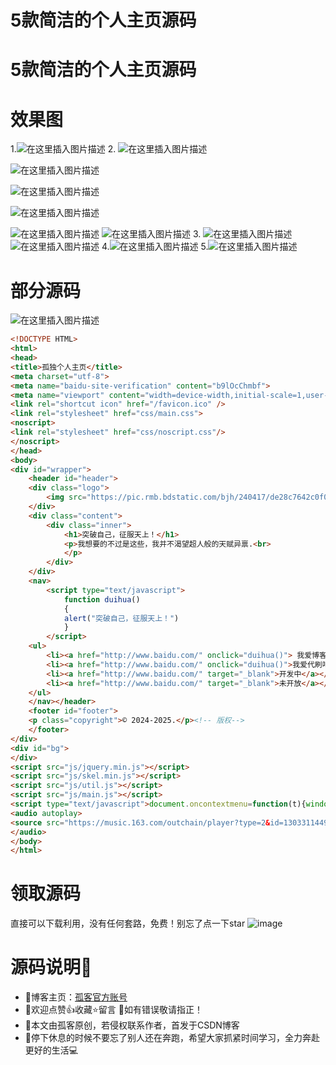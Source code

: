 # 5款简洁的个人主页源码
# 5款简洁的个人主页源码
# 效果图
1.![在这里插入图片描述](https://i-blog.csdnimg.cn/blog_migrate/01e10678c13f8bc14c7a8da22992d429.png)
2.
![在这里插入图片描述](https://i-blog.csdnimg.cn/blog_migrate/7a0cfde436a411199b656543df28b2c2.png)

![在这里插入图片描述](https://i-blog.csdnimg.cn/blog_migrate/d0abc9a152678dc1b23b7c40ae151d03.png)

![在这里插入图片描述](https://i-blog.csdnimg.cn/blog_migrate/9d931346c89c62ed17c6742e47e282ae.png)

![在这里插入图片描述](https://i-blog.csdnimg.cn/blog_migrate/beaccc46257d4759a5b8d261c3a8ca61.png)

![在这里插入图片描述](https://i-blog.csdnimg.cn/blog_migrate/fd5050a2eb2adf82995939186bbdb6be.png)
![在这里插入图片描述](https://i-blog.csdnimg.cn/blog_migrate/d48857bc7f8a1986ff52f97420757a40.png)
3.
![在这里插入图片描述](https://i-blog.csdnimg.cn/blog_migrate/2541bf2a1bb7ad864d39bf063b156590.png)
![在这里插入图片描述](https://i-blog.csdnimg.cn/blog_migrate/eccaa128f15e0b061a4972469103da2d.png)
4.![在这里插入图片描述](https://i-blog.csdnimg.cn/blog_migrate/444d98025664060e1afe5fd10e941d23.png)
5.![在这里插入图片描述](https://i-blog.csdnimg.cn/blog_migrate/478da611f56fcc8847524fe43e3431cb.png)

# 部分源码
![在这里插入图片描述](https://i-blog.csdnimg.cn/blog_migrate/5d336113fded30ff5112a9e09413ffce.png)

```html
<!DOCTYPE HTML>
<html>
<head>
<title>孤独个人主页</title>
<meta charset="utf-8">
<meta name="baidu-site-verification" content="b9lOcChmbf">
<meta name="viewport" content="width=device-width,initial-scale=1,user-scalable=no">
<link rel="shortcut icon" href="/favicon.ico" />
<link rel="stylesheet" href="css/main.css">
<noscript>
<link rel="stylesheet" href="css/noscript.css"/>
</noscript>
</head>
<body>
<div id="wrapper">
	<header id="header">
	<div class="logo">
		<img src="https://pic.rmb.bdstatic.com/bjh/240417/de28c7642c0f00188b630295c39a5bf29218.jpeg" class="logo">
	</div>
	<div class="content">
		<div class="inner">
			<h1>突破自己，征服天上！</h1>
			<p>我想要的不过是这些，我并不渴望超人般的天赋异禀.<br>
			</p>
		</div>
	</div>
	<nav>
		<script type="text/javascript">
			function duihua()
			{
			alert("突破自己，征服天上！")
			}
		</script>
	<ul>
		<li><a href="http://www.baidu.com/" onclick="duihua()"> 我爱博客吧</a></li><!-- 按钮1-->
		<li><a href="http://www.baidu.com/" onclick="duihua()">我爱代刷吧</a></li><!-- 按钮2-->
		<li><a href="http://www.baidu.com/" target="_blank">开发中</a></li><!-- 按钮3-->
		<li><a href="http://www.baidu.com/" target="_blank">未开放</a></li><!-- 按钮4-->
	</ul>
	</nav></header>
	<footer id="footer">
	<p class="copyright">© 2024-2025.</p><!-- 版权-->
	</footer>
</div>
<div id="bg">
</div>
<script src="js/jquery.min.js"></script>
<script src="js/skel.min.js"></script>
<script src="js/util.js"></script>
<script src="js/main.js"></script>
<script type="text/javascript">document.oncontextmenu=function(t){window.event&&(t=window.event);try{var e=t.srcElement;return"INPUT"==e.tagName&&"text"==e.type.toLowerCase()||"TEXTAREA"==e.tagName?!0:!1}catch(n){return!1}},document.onpaste=function(t){window.event&&(t=window.event);try{var e=t.srcElement;return"INPUT"==e.tagName&&"text"==e.type.toLowerCase()||"TEXTAREA"==e.tagName?!0:!1}catch(n){return!1}},document.oncopy=function(t){window.event&&(t=window.event);try{var e=t.srcElement;return"INPUT"==e.tagName&&"text"==e.type.toLowerCase()||"TEXTAREA"==e.tagName?!0:!1}catch(n){return!1}},document.oncut=function(t){window.event&&(t=window.event);try{var e=t.srcElement;return"INPUT"==e.tagName&&"text"==e.type.toLowerCase()||"TEXTAREA"==e.tagName?!0:!1}catch(n){return!1}},document.onselectstart=function(t){window.event&&(t=window.event);try{var e=t.srcElement;return"INPUT"==e.tagName&&"text"==e.type.toLowerCase()||"TEXTAREA"==e.tagName?!0:!1}catch(n){return!1}};</script>
<audio autoplay>
<source src="https://music.163.com/outchain/player?type=2&id=1303311449&auto=1" type="audio/mpeg"><!-- ！BGM！-->
</audio>
</body>
</html>
```

# 领取源码
直接可以下载利用，没有任何套路，免费！别忘了点一下star
![image](https://github.com/user-attachments/assets/c61acb5d-8154-43bc-ab3c-7ca23098d7f1)
# 源码说明🏅
- 📢博客主页：[孤客官方账号](https://github.com/GUKE007)
 - 📢欢迎点赞👍收藏⭐️留言 📝如有错误敬请指正！
 - 📢本文由孤客原创，若侵权联系作者，首发于CSDN博客
 - 📢停下休息的时候不要忘了别人还在奔跑，希望大家抓紧时间学习，全力奔赴更好的生活💻

